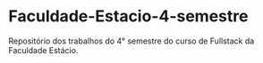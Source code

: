 # Faculdade-Estacio-4-semestre
Repositório dos trabalhos do 4° semestre do curso de Fullstack da Faculdade Estácio.
